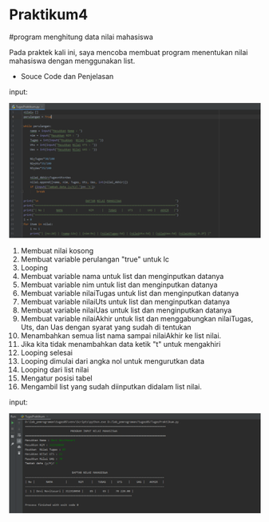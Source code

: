 # Praktikum4
#program menghitung data nilai mahasiswa

Pada praktek kali ini, saya mencoba membuat program menentukan nilai  mahasiswa dengan menggunakan list.

* Souce Code dan Penjelasan


input:

![input end](https://github.com/devinovitasari99/Praktikum4/blob/master/gambar/Capture.PNG)

1. Membuat nilai kosong
2. Membuat variable perulangan "true" untuk lc
3. Looping
4. Membuat variable nama untuk list dan menginputkan datanya
5. Membuat variable nim untuk list dan menginputkan datanya
6. Membuat variable nilaiTugas untuk list dan menginputkan datanya
7. Membuat variable nilaiUts untuk list dan menginputkan datanya
8. Membuat variable nilaiUas untuk list dan menginputkan datanya
9. Membuat variable nilaiAkhir untuk list dan menggabungkan nilaiTugas, Uts, dan Uas dengan syarat yang sudah di tentukan
10. Menambahkan semua list nama sampai nilaiAkhir ke list nilai.
11. Jika kita tidak menambahkan data ketik "t" untuk mengakhiri 
12. Looping selesai
13. Looping dimulai dari angka nol untuk mengurutkan data 
14. Looping dari list nilai
15. Mengatur posisi tabel
16. Mengambil list yang sudah diinputkan didalam list nilai.

input:

![input end](https://github.com/devinovitasari99/Praktikum4/blob/master/gambar/Run.PNG)
